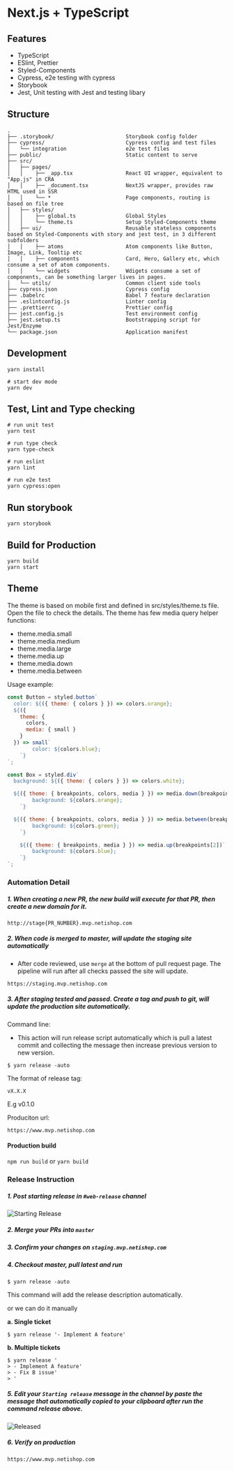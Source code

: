 # Next.js + TypeScript

## Features

- TypeScript
- ESlint, Prettier
- Styled-Components
- Cypress, e2e testing with cypress
- Storybook
- Jest, Unit testing with Jest and testing libary

## Structure

```raw
.
├── .storybook/                       Storybook config folder
├── cypress/                          Cypress config and test files
│   └── integration                   e2e test files
├── public/                           Static content to serve
├── src/
│   ├── pages/
│   │    ├── _app.tsx                 React UI wrapper, equivalent to "App.js" in CRA
│   │    ├── _document.tsx            NextJS wrapper, provides raw HTML used in SSR
│   │    └── *                        Page components, routing is based on file tree
│   ├── styles/
│   │    ├── global.ts                Global Styles
│   │    └── theme.ts                 Setup Styled-Components theme
│   ├── ui/                           Reusable stateless components based on Styled-Components with story and jest test, in 3 different subfolders
│   │    ├── atoms                    Atom components like Button, Image, Link, Tooltip etc
│   │    ├── components               Card, Hero, Gallery etc, which consume a set of atom components.
│   │    └── widgets                  Wdigets consume a set of components, can be something larger lives in pages.
│   └── utils/                        Common client side tools
├── cypress.json                      Cypress config
├── .babelrc                          Babel 7 feature declaration
├── .eslintconfig.js                  Linter config
├── .prettierrc                       Prettier config
├── jest.config.js                    Test environment config
├── jest.setup.ts                     Bootstrapping script for Jest/Enzyme
└── package.json                      Application manifest
```

## Development

```shell
yarn install

# start dev mode
yarn dev
```

## Test, Lint and Type checking

```shell
# run unit test
yarn test

# run type check
yarn type-check

# run eslint
yarn lint

# run e2e test
yarn cypress:open
```

## Run storybook

```
yarn storybook
```

## Build for Production

```shell
yarn build
yarn start
```

## Theme

The theme is based on mobile first and defined in src/styles/theme.ts file. Open the file to check the details. The theme has few media query helper functions:

- theme.media.small
- theme.media.medium
- theme.media.large
- theme.media.up
- theme.media.down
- theme.media.between

Usage example:

```javascript
const Button = styled.button`
  color: ${({ theme: { colors } }) => colors.orange};
  ${({
    theme: {
      colors,
      media: { small }
    }
  }) => small`
        color: ${colors.blue};
    `}
`;

const Box = styled.div`
  background: ${({ theme: { colors } }) => colors.white};

  ${({ theme: { breakpoints, colors, media } }) => media.down(breakpoints[1])`
        background: ${colors.orange};
    `}

  ${({ theme: { breakpoints, colors, media } }) => media.between(breakpoints[1], breakpoints[2])`
        background: ${colors.green};
    `}

    ${({ theme: { breakpoints, media } }) => media.up(breakpoints[2])`
        background: ${colors.blue};
    `}
`;
```
### Automation Detail

##### 1.  When creating a new PR, the new build will execute for that PR, then create a new domain for it.

```
http://stage{PR_NUMBER}.mvp.netishop.com
```

##### 2.  When code is merged to master, will update the staging site automatically
- After code reviewed, use `merge` at the bottom of pull request page. The pipeline will run after all checks passed the site will update.
```
https://staging.mvp.netishop.com
```

##### 3. After staging tested and passed. Create a tag and push to git, will update the production site automatically.

Command line:
- This action will run release script automatically which is pull a latest commit and collecting the message then increase previous version to new version.

```
$ yarn release -auto
```
The format of release tag:
```
vX.X.X
```
E.g v0.1.0

Produciton url:
```
https://www.mvp.netishop.com
```

#### Production build

`npm run build` or `yarn build`  

### Release Instruction

##### 1. Post starting release in `#web-release` channel

![Starting Release](assets/first_post.png)
##### 2. Merge your PRs into `master`


##### 3. Confirm your changes on `staging.mvp.netishop.com`


##### 4. Checkout master, pull latest and run

```
$ yarn release -auto
```
This command will add the release description automatically.

or we can do it manually

<b>a. Single ticket</b>
```
$ yarn release '- Implement A feature'
```

<b>b. Multiple tickets</b>
```
$ yarn release '
> - Implement A feature'
> - Fix B issue'
> '
```

##### 5. Edit your `Starting release` message in the channel by paste the message that automatically copied to your clipboard after run the command release above.

![Released](assets/second_post.png)

##### 6. Verify on production

```
https://www.mvp.netishop.com
```